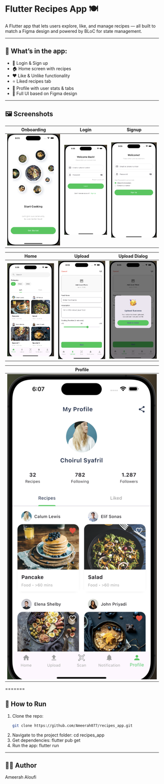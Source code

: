 
# Flutter Recipes App 🍽️

A Flutter app that lets users explore, like, and manage recipes — all built to match a Figma design and powered by BLoC for state management.

---

## 🔹 What’s in the app:

- 🔐 Login & Sign up  
- 🏠 Home screen with recipes  
- ❤️ Like & Unlike functionality  
- ⭐ Liked recipes tab  
- 👤 Profile with user stats & tabs  
- 📱 Full UI based on Figma design  

---

## 🖼️ Screenshots

| Onboarding | Login | Signup |
|:--:|:--:|:--:|
| ![](assets/screenshots/onboarding.png) | ![](assets/screenshots/login.png) | ![](assets/screenshots/signup.png) |

| Home | Upload | Upload Dialog |
|:--:|:--:|:--:|
| ![](assets/screenshots/home.png) | ![](assets/screenshots/upload.png) | ![](assets/screenshots/dialog.png) |

| Profile |
|:--:|
| ![](assets/screenshots/profile.png) |
=======


## 🚀 How to Run

1. Clone the repo:
   ```bash
   git clone https://github.com/Ameerah077/recipes_app.git
2. Navigate to the project folder:
cd recipes_app
3. Get dependencies:
flutter pub get
4. Run the app:
flutter run

--- 

## 👩‍🎓 Author
Ameerah  Aloufi
